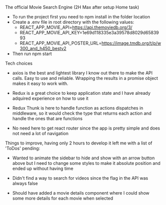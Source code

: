 The official Movie Search Engine (2H Max after setup Home task)

- To run the project first you need to npm install in the folder location
- Create a .env file in root directory with the following values:
  - REACT_APP_MOVIE_API=https://api.themoviedb.org/3/
  - REACT_APP_MOVIE_API_KEY=1e69d118335e3a39578d8029d6583993
  - REACT_APP_MOVIE_API_POSTER_URL=https://image.tmdb.org/t/p/w300_and_h450_bestv2
- Then run npm start

Tech choices

- axios is the best and lightest library I know out there to make the API calls. Easy to use and reliable. Wrapping the results in a promise object makes it easy to work with.

- Redux is a great choice to keep application state and I have already adquired experience on how to use it

- Redux Thunk is here to handle function as actions dispatches in middleware, so it would check the type that returns each action and handle the ones that are functions

- No need here to get react router since the app is pretty simple and does not need a lot of navigation

Things to improve, having only 2 hours to develop it left me with a list of 'ToDos' pending:

- Wanted to animate the sidebar to hide and show with an arrow button above but I need to change some styles to make it absolute position and ended up without having time

- Didn't find a way to search for videos since the flag in the API was always false

- Should have added a movie details component where I could show some more details for each movie when selected
